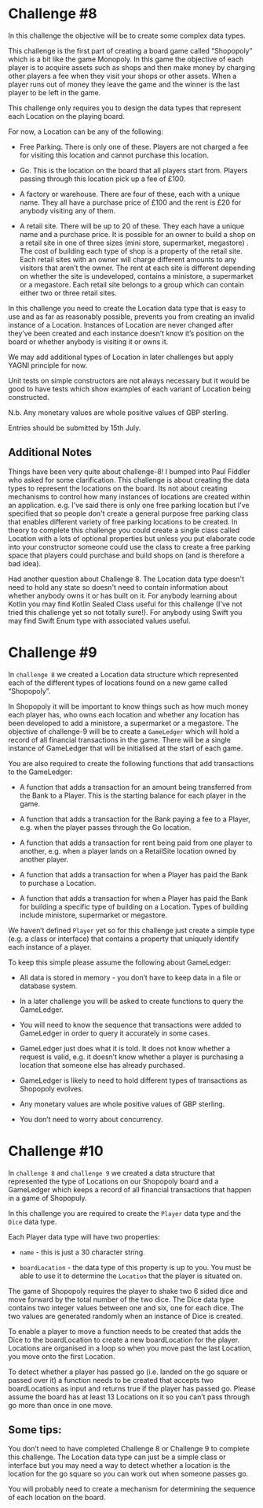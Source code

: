 # Challenge #8

In this challenge the objective will be to create some complex data types.

This challenge is the first part of creating a board game called “Shopopoly” which is a bit like the game Monopoly. In this game the objective of each player is to acquire assets such as shops and then make money by charging other players a fee when they visit your shops or other assets. When a player runs out of money they leave the game and the winner is the last player to be left in the game.

This challenge only requires you to design the data types that represent each Location on the playing board.

For now, a Location can be any of the following:

  * Free Parking. There is only one of these. Players are not charged a fee for visiting this location and cannot purchase this location.

  * Go. This is the location on the board that all players start from. Players passing through this location pick up a fee of £100.

  * A factory or warehouse. There are four of these, each with a unique name. They all have a purchase price of £100 and the rent is £20 for anybody visiting any of them.

  * A retail site. There will be up to 20 of these. They each have a unique name and a purchase price. It is possible for an owner to build a shop on a retail site in one of three sizes (mini store, supermarket, megastore) . The cost of building each type of shop is a property of the retail site. Each retail sites with an owner will charge different amounts to any visitors that aren’t the owner. The rent at each site is different depending on whether the site is undeveloped, contains a ministore, a supermarket or a megastore. Each retail site belongs to a group which can contain either two or three retail sites.

In this challenge you need to create the Location data type that is easy to use and as far as reasonably possible, prevents you from creating an invalid instance of a Location. Instances of Location are never changed after they’ve been created and each instance doesn’t know it’s position on the board or whether anybody is visiting it or owns it.

We may add additional types of Location in later challenges but apply YAGNI principle for now.

Unit tests on simple constructors are not always necessary but it would be good to have tests which show examples of each variant of Location being constructed.

N.b. Any monetary values are whole positive values of GBP sterling.

Entries should be submitted by 15th July.

## Additional Notes

Things have been very quite about challenge-8! I bumped into Paul Fiddler who asked for some clarification. This challenge is about creating the data types to represent the locations on the board. Its not about creating mechanisms to control how many instances of locations are created within an application. e.g. I've said there is only one free parking location but I've specified that so people don't create a general purpose free parking class that enables different variety of free parking locations to be created. In theory to complete this challenge you could create a single class called Location with a lots of optional properties but unless you put elaborate code into your constructor someone could use the class to create a free parking space that players could purchase and build shops on (and is therefore a bad idea).

Had another question about Challenge 8. The Location data type doesn't need to hold any state so doesn't need to contain information about whether anybody owns it or has built on it. For anybody learning about Kotlin you may find Kotlin Sealed Class useful for this challenge (I've not tried this challenge yet so not totally sure!). For anybody using Swift you may find  Swift Enum type with associated values useful.


# Challenge #9

In `challenge 8` we created a Location data structure which represented each of the different types of locations found on a new game called “Shopopoly”.

In Shopopoly it will be important to know things such as how much money each player has, who owns each location and whether any location has been developed to add a ministore, a supermarket or a megastore. The objective of challenge-9 will be to create a `GameLedger` which will hold a record of all financial transactions in the game. There will be a single instance of GameLedger that will be initialised at the start of each game.

You are also required to create the following functions that add transactions to the GameLedger:

  * A function that adds a transaction for an amount being transferred from the Bank to a Player. This is the starting balance for each player in the game.

  * A function that adds a transaction for the Bank paying a fee to a Player, e.g. when the player passes through the Go location.

  * A function that adds a transaction for rent being paid from one player to another, e.g. when a player lands on a RetailSite location owned by another player.

  * A function that adds a transaction for when a Player has paid the Bank to purchase a Location.

  * A function that adds a transaction for when a Player has paid the Bank for building a specific type of building on a Location. Types of building include ministore, supermarket or megastore.

We haven’t defined `Player` yet so for this challenge just create a simple type (e.g. a class or interface) that contains a property that uniquely identify each instance of a player.

To keep this simple please assume the following about GameLedger:

  * All data is stored in memory - you don’t have to keep data in a file or database system.

  * In a later challenge you will be asked to create functions to query the GameLedger.

  * You will need to know the sequence that transactions were added to GameLedger in order to query it accurately in some cases.

  * GameLedger just does what it is told. It does not know whether a request is valid, e.g. it doesn’t know whether a player is purchasing a location that someone else has already purchased.

  * GameLedger is likely to need to hold different types of transactions as Shopopoly evolves.

  * Any monetary values are whole positive values of GBP sterling.

  * You don’t need to worry about concurrency.


# Challenge #10

In `challenge 8` and `challenge 9` we created a data structure that represented the type of Locations on our Shopopoly board and a GameLedger which keeps a record of all financial transactions that happen in a game of Shopopuly.

In this challenge you are required to create the `Player` data type and the `Dice` data type.

Each Player data type will have two properties:

 * `name` - this is just a 30 character string.

 * `boardLocation` - the data type of this property is up to you. You must be able to use it to determine the `Location` that the player is situated on.

The game of Shopopoly requires the player to shake two 6 sided dice and move forward by the total number of the two dice. The Dice data type contains two integer values between one and six, one for each dice. The two values are generated randomly when an instance of Dice is created.

To enable a player to move a function needs to be created that adds the Dice to the boardLocation to create a new boardLocation for the player. Locations are organised in a loop so when you move past the last Location, you move onto the first Location.

To detect whether a player has passed go (i.e. landed on the go square or passed over it) a function needs to be created that accepts two boardLocations as input and returns true if the player has passed go. Please assume the board has at least 13 Locations on it so you can’t pass through go more than once in one move.

## Some tips:

You don’t need to have completed Challenge 8 or Challenge 9 to complete this challenge. The Location data type can just be a simple class or interface but you may need a way to detect whether a location is the location for the go square so you can work out when someone passes go.

You will probably need to create a mechanism for determining the sequence of each location on the board.
